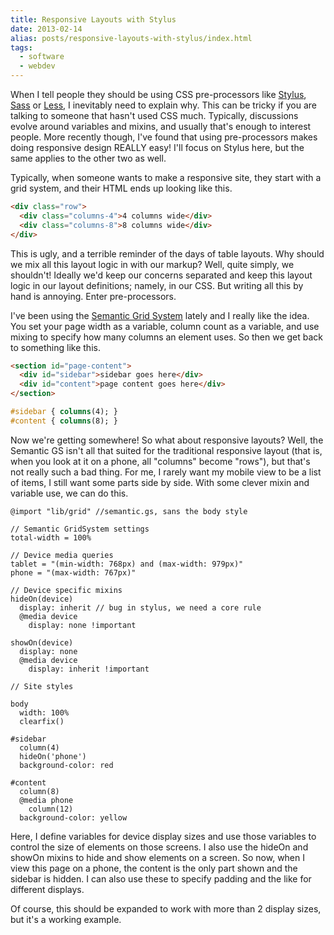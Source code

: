 ```yaml
---
title: Responsive Layouts with Stylus
date: 2013-02-14
alias: posts/responsive-layouts-with-stylus/index.html
tags:
  - software
  - webdev
---
```


When I tell people they should be using CSS pre-processors like [Stylus](http://learnboost.github.com/stylus/), [Sass](http://sass-lang.com/) or [Less](http://lesscss.org/), I inevitably need to explain why. This can be tricky if you are talking to someone that hasn't used CSS much. Typically, discussions evolve around variables and mixins, and usually that's enough to interest people. More recently though, I've found that using pre-processors makes doing responsive design REALLY easy! I'll focus on Stylus here, but the same applies to the other two as well.

Typically, when someone wants to make a responsive site, they start with a grid system, and their HTML ends up looking like this.

```html
<div class="row">
  <div class="columns-4">4 columns wide</div>
  <div class="columns-8">8 columns wide</div>
</div>
```

This is ugly, and a terrible reminder of the days of table layouts. Why should we mix all this layout logic in with our markup? Well, quite simply, we shouldn't! Ideally we'd keep our concerns separated and keep this layout logic in our layout definitions; namely, in our CSS. But writing all this by hand is annoying. Enter pre-processors.

I've been using the [Semantic Grid System](http://semantic.gs) lately and I really like the idea. You set your page width as a variable, column count as a variable, and use mixing to specify how many columns an element uses. So then we get back to something like this.

```html
<section id="page-content">
  <div id="sidebar">sidebar goes here</div>
  <div id="content">page content goes here</div>
</section>
```

```css
#sidebar { columns(4); }
#content { columns(8); }
```

Now we're getting somewhere! So what about responsive layouts? Well, the Semantic GS isn't all that suited for the traditional responsive layout (that is, when you look at it on a phone, all "columns" become "rows"), but that's not really such a bad thing. For me, I rarely want my mobile view to be a list of items, I still want some parts side by side. With some clever mixin and variable use, we can do this.

```stylus
@import "lib/grid" //semantic.gs, sans the body style

// Semantic GridSystem settings
total-width = 100%

// Device media queries
tablet = "(min-width: 768px) and (max-width: 979px)"
phone = "(max-width: 767px)"

// Device specific mixins
hideOn(device)
  display: inherit // bug in stylus, we need a core rule
  @media device
    display: none !important

showOn(device)
  display: none
  @media device
    display: inherit !important

// Site styles

body
  width: 100%
  clearfix()

#sidebar
  column(4)
  hideOn('phone')
  background-color: red

#content
  column(8)
  @media phone
    column(12)
  background-color: yellow
```

Here, I define variables for device display sizes and use those variables to control the size of elements on those screens. I also use the hideOn and showOn mixins to hide and show elements on a screen. So now, when I view this page on a phone, the content is the only part shown and the sidebar is hidden. I can also use these to specify padding and the like for different displays.

Of course, this should be expanded to work with more than 2 display sizes, but it's a working example.
